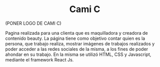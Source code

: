 <h1 align="center"> Cami C </h1> (PONER LOGO DE CAMI C)

Pagina realizada para una clienta que es maquilladora y creadora de contenido beauty. 
La página tiene como objetivo contar quien es la persona, que trabajo realiza, mostrar imágenes de trabajos realizados y poder acceder a las redes sociales de la misma, a los fines de poder ahondar en su trabajo. 
En la misma se utilizó HTML, CSS y Javascript, mediante el framework React Js.
